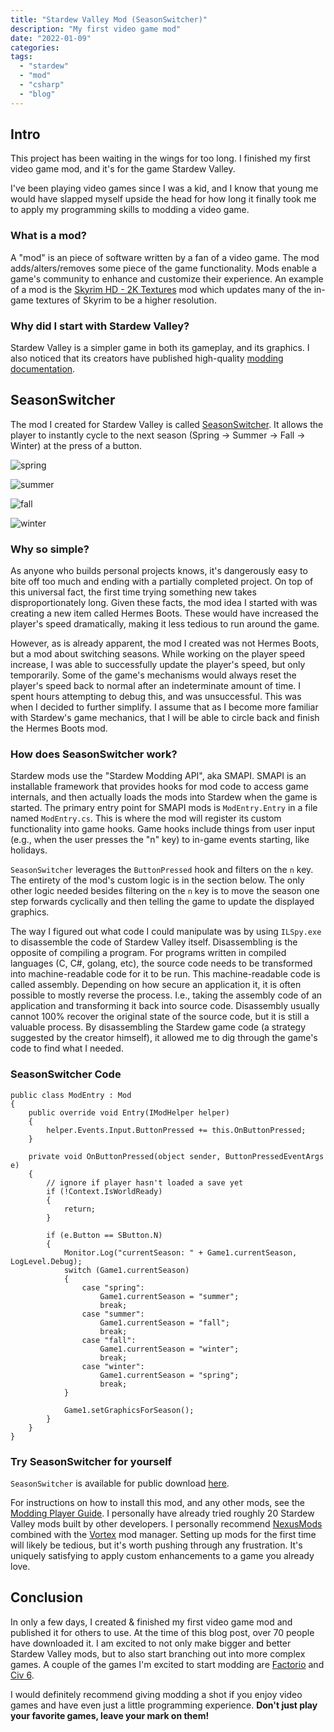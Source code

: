```yaml
---
title: "Stardew Valley Mod (SeasonSwitcher)"
description: "My first video game mod"
date: "2022-01-09"
categories:
tags:
  - "stardew"
  - "mod"
  - "csharp"
  - "blog"
---
```


## Intro

This project has been waiting in the wings for too long. I finished my first video game mod, and it's for the game Stardew Valley.

I've been playing video games since I was a kid, and I know that young me would have slapped myself upside the head for how long it finally took me to apply my programming skills to modding a video game.

### What is a mod?

A "mod" is an piece of software written by a fan of a video game. The mod adds/alters/removes some piece of the game functionality. Mods enable a game's community to enhance and customize their experience. An example of a mod is the [Skyrim HD - 2K Textures](https://www.nexusmods.com/skyrim/mods/607) mod which updates many of the in-game textures of Skyrim to be a higher resolution.

### Why did I start with Stardew Valley?

Stardew Valley is a simpler game in both its gameplay, and its graphics. I also noticed that its creators have published high-quality [modding documentation](https://www.stardewvalleywiki.com/Modding:Modder_Guide/Get_Started).

## SeasonSwitcher

The mod I created for Stardew Valley is called [SeasonSwitcher](https://www.nexusmods.com/stardewvalley/mods/10457). It allows the player to instantly cycle to the next season (Spring -> Summer -> Fall -> Winter) at the press of a button.

![spring](/images/stardew-spring.png)

![summer](/images/stardew-spring.png)

![fall](/images/stardew-spring.png)

![winter](/images/stardew-spring.png)

### Why so simple?

As anyone who builds personal projects knows, it's dangerously easy to bite off too much and ending with a partially completed project. On top of this universal fact, the first time trying something new takes disproportionately long. Given these facts, the mod idea I started with was creating a new item called Hermes Boots. These would have increased the player's speed dramatically, making it less tedious to run around the game.

However, as is already apparent, the mod I created was not Hermes Boots, but a mod about switching seasons. While working on the player speed increase, I was able to successfully update the player's speed, but only temporarily. Some of the game's mechanisms would always reset the player's speed back to normal after an indeterminate amount of time. I spent hours attempting to debug this, and was unsuccessful. This was when I decided to further simplify. I assume that as I become more familiar with Stardew's game mechanics, that I will be able to circle back and finish the Hermes Boots mod.

### How does SeasonSwitcher work?

Stardew mods use the "Stardew Modding API", aka SMAPI. SMAPI is an installable framework that provides hooks for mod code to access game internals, and then actually loads the mods into Stardew when the game is started. The primary entry point for SMAPI mods is `ModEntry.Entry` in a file named `ModEntry.cs`. This is where the mod will register its custom functionality into game hooks. Game hooks include things from user input (e.g., when the user presses the "n" key) to in-game events starting, like holidays.

`SeasonSwitcher` leverages the `ButtonPressed` hook and filters on the `n` key. The entirety of the mod's custom logic is in the section below. The only other logic needed besides filtering on the `n` key is to move the season one step forwards cyclically and then telling the game to update the displayed graphics.

The way I figured out what code I could manipulate was by using `ILSpy.exe` to disassemble the code of Stardew Valley itself. Disassembling is the opposite of compiling a program. For programs written in compiled languages (C, C#, golang, etc), the source code needs to be transformed into machine-readable code for it to be run. This machine-readable code is called assembly. Depending on how secure an application it, it is often possible to mostly reverse the process. I.e., taking the assembly code of an application and transforming it back into source code. Disassembly usually cannot 100% recover the original state of the source code, but it is still a valuable process. By disassembling the Stardew game code (a strategy suggested by the creator himself), it allowed me to dig through the game's code to find what I needed.

### SeasonSwitcher Code

```
public class ModEntry : Mod
{
    public override void Entry(IModHelper helper)
    {
        helper.Events.Input.ButtonPressed += this.OnButtonPressed;
    }

    private void OnButtonPressed(object sender, ButtonPressedEventArgs e)
    {
        // ignore if player hasn't loaded a save yet
        if (!Context.IsWorldReady)
        {
            return;
        }

        if (e.Button == SButton.N)
        {
            Monitor.Log("currentSeason: " + Game1.currentSeason, LogLevel.Debug);
            switch (Game1.currentSeason)
            {
                case "spring":
                    Game1.currentSeason = "summer";
                    break;
                case "summer":
                    Game1.currentSeason = "fall";
                    break;
                case "fall":
                    Game1.currentSeason = "winter";
                    break;
                case "winter":
                    Game1.currentSeason = "spring";
                    break;
            }

            Game1.setGraphicsForSeason();
        }
    }
}
```

### Try SeasonSwitcher for yourself

`SeasonSwitcher` is available for public download [here](https://www.nexusmods.com/stardewvalley/mods/10457).

For instructions on how to install this mod, and any other mods, see the [Modding Player Guide](https://www.stardewvalleywiki.com/Modding:Player_Guide/Getting_Started). I personally have already tried roughly 20 Stardew Valley mods built by other developers. I personally recommend [NexusMods](https://www.nexusmods.com/stardewvalley/mods) combined with the [Vortex](https://www.nexusmods.com/about/vortex/) mod manager. Setting up mods for the first time will likely be tedious, but it's worth pushing through any frustration. It's uniquely satisfying to apply custom enhancements to a game you already love. 

## Conclusion

In only a few days, I created & finished my first video game mod and published it for others to use. At the time of this blog post, over 70 people have downloaded it. I am excited to not only make bigger and better Stardew Valley mods, but to also start branching out into more complex games. A couple of the games I'm excited to start modding are [Factorio](https://www.youtube.com/watch?v=J8SBp4SyvLc) and [Civ 6](https://www.youtube.com/watch?v=kk_wL-lw0xo).

I would definitely recommend giving modding a shot if you enjoy video games and have even just a little programming experience. **Don't just play your favorite games, leave your mark on them!**
